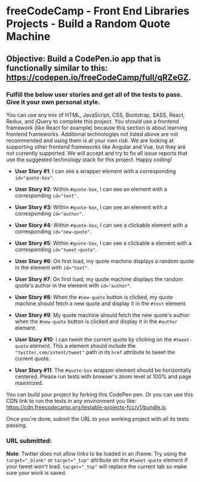 # **freeCodeCamp - Front End Libraries Projects - Build a Random Quote Machine**

## **Objective**: Build a CodePen.io app that is functionally similar to this: <https://codepen.io/freeCodeCamp/full/qRZeGZ>.

### Fulfill the below user stories and get all of the tests to pass. Give it your own personal style.

You can use any mix of HTML, JavaScript, CSS, Bootstrap, SASS, React, Redux, and jQuery to complete this project. You should use a frontend framework (like React for example) because this section is about learning frontend frameworks. Additional technologies not listed above are not recommended and using them is at your own risk. We are looking at supporting other frontend frameworks like Angular and Vue, but they are not currently supported. We will accept and try to fix all issue reports that use the suggested technology stack for this project. Happy coding!

- **User Story #1**: I can see a wrapper element with a corresponding `id="quote-box"`.

- **User Story #2**: Within `#quote-box`, I can see an element with a corresponding `id="text"`.

- **User Story #3**: Within `#quote-box`, I can see an element with a corresponding `id="author"`.

- **User Story #4**: Within `#quote-box`, I can see a clickable element with a corresponding `id="new-quote"`.

- **User Story #5**: Within `#quote-box`, I can see a clickable a element with a corresponding `id="tweet-quote"`.

- **User Story #6**: On first load, my quote machine displays a random quote in the element with `id="text"`.

- **User Story #7**: On first load, my quote machine displays the random quote's author in the element with `id="author"`.

- **User Story #8**: When the `#new-quote` button is clicked, my quote machine should fetch a new quote and display it in the `#text` element.

- **User Story #9**: My quote machine should fetch the new quote's author when the  `#new-quote` button is clicked and display it in the `#author` element.

- **User Story #10**: I can tweet the current quote by clicking on the `#tweet-quote` element. This a element should include the `"twitter.com/intent/tweet"` path in its `href` attribute to tweet the current quote.

- **User Story #11**: The `#quote-box` wrapper element should be horizontally centered. Please run tests with browser's zoom level at 100% and page maximized.

You can build your project by forking this CodePen pen. Or you can use this CDN link to run the tests in any environment you like: <https://cdn.freecodecamp.org/testable-projects-fcc/v1/bundle.js>

Once you're done, submit the URL to your working project with all its tests passing.

### **URL submitted:**

**Note**: Twitter does not allow links to be loaded in an iframe. Try using the `target="_blank"` or `target="_top"` attribute on the `#tweet-quote` element if your tweet won't load. `target="_top"` will replace the current tab so make sure your work is saved.
